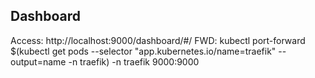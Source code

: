 ## Dashboard

Access: http://localhost:9000/dashboard/#/
FWD:  kubectl port-forward $(kubectl get pods --selector "app.kubernetes.io/name=traefik" --output=name -n traefik) -n traefik 9000:9000